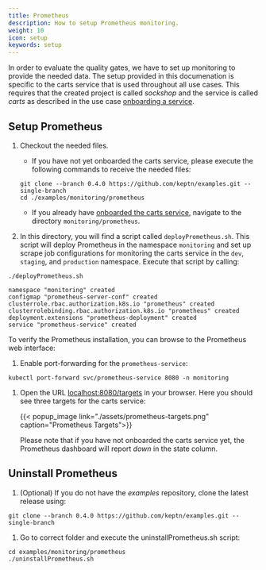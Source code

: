```yaml
---
title: Prometheus
description: How to setup Prometheus monitoring.
weight: 10
icon: setup
keywords: setup
---
```


In order to evaluate the quality gates, we have to set up monitoring to provide the needed data. The setup provided in this documenation is specific to the carts service that is used throughout all use cases. This requires that the created project is called *sockshop* and the service is called *carts* as described in the use case [onboarding a service](../onboard-carts-service).

## Setup Prometheus

1. Checkout the needed files.

    - If you have not yet onboarded the carts service, please execute the following commands to receive the needed files:
    
    ```
    git clone --branch 0.4.0 https://github.com/keptn/examples.git --single-branch
    cd ./examples/monitoring/prometheus
    ```

    - If you already have [onboarded the carts service](../../usecases/onboard-carts-service/), navigate to the directory `monitoring/prometheus`. 

1. In this directory, you will find a script called `deployPrometheus.sh`. This script will deploy Prometheus in the namespace `monitoring` and set up scrape job configurations for monitoring the carts service in the `dev`, `staging`, and `production` namespace. Execute that script by calling:

  ```console
  ./deployPrometheus.sh
  ```

  ```console
  namespace "monitoring" created
  configmap "prometheus-server-conf" created
  clusterrole.rbac.authorization.k8s.io "prometheus" created
  clusterrolebinding.rbac.authorization.k8s.io "prometheus" created
  deployment.extensions "prometheus-deployment" created
  service "prometheus-service" created
  ```

To verify the Prometheus installation, you can browse to the Prometheus web interface:

1. Enable port-forwarding for the `prometheus-service`:

  ```console
  kubectl port-forward svc/prometheus-service 8080 -n monitoring
  ```

1. Open the URL [localhost:8080/targets](http://localhost:8080/targets) in your browser. Here you should see three targets for the carts service:

    {{< popup_image
      link="./assets/prometheus-targets.png"
      caption="Prometheus Targets">}}

    Please note that if you have not onboarded the carts service yet, the Prometheus dashboard will report _down_ in the state column.

## Uninstall Prometheus

1. (Optional) If you do not have the *examples* repository, clone the latest release using:

  ```console
  git clone --branch 0.4.0 https://github.com/keptn/examples.git --single-branch
  ```

1. Go to correct folder and execute the uninstallPrometheus.sh script:

  ```console
  cd examples/monitoring/prometheus
  ./uninstallPrometheus.sh
  ```